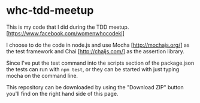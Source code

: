 # whc-tdd-meetup

This is my code that I did during the TDD meetup.  [https://www.facebook.com/womenwhocodekl]

I choose to do the code in node.js and use Mocha [http://mochajs.org/] as the test framework and Chai [http://chaijs.com/] as the assertion library.

Since I've put the test command into the scripts section of the package.json the tests can run with ```npm test```, or they can be started with just typing mocha on the command line.

This repository can be downloaded by using the "Download ZIP" button you'll find on the right hand side of this page.

